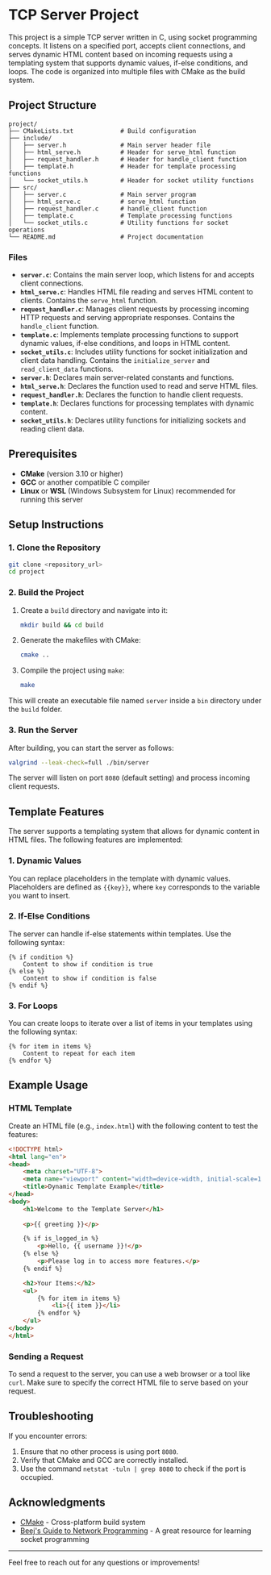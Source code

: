 # TCP Server Project

This project is a simple TCP server written in C, using socket programming concepts. It listens on a specified port, accepts client connections, and serves dynamic HTML content based on incoming requests using a templating system that supports dynamic values, if-else conditions, and loops. The code is organized into multiple files with CMake as the build system.

## Project Structure

```
project/
├── CMakeLists.txt             # Build configuration
├── include/
│   ├── server.h               # Main server header file
│   ├── html_serve.h           # Header for serve_html function
│   ├── request_handler.h      # Header for handle_client function
│   ├── template.h             # Header for template processing functions
│   └── socket_utils.h         # Header for socket utility functions
├── src/
│   ├── server.c               # Main server program
│   ├── html_serve.c           # serve_html function
│   ├── request_handler.c      # handle_client function
│   ├── template.c             # Template processing functions
│   └── socket_utils.c         # Utility functions for socket operations
└── README.md                  # Project documentation
```

### Files 
- **`server.c`**: Contains the main server loop, which listens for and accepts client connections.
- **`html_serve.c`**: Handles HTML file reading and serves HTML content to clients. Contains the `serve_html` function.
- **`request_handler.c`**: Manages client requests by processing incoming HTTP requests and serving appropriate responses. Contains the `handle_client` function.
- **`template.c`**: Implements template processing functions to support dynamic values, if-else conditions, and loops in HTML content.
- **`socket_utils.c`**: Includes utility functions for socket initialization and client data handling. Contains the `initialize_server` and `read_client_data` functions.
- **`server.h`**: Declares main server-related constants and functions.
- **`html_serve.h`**: Declares the function used to read and serve HTML files.
- **`request_handler.h`**: Declares the function to handle client requests.
- **`template.h`**: Declares functions for processing templates with dynamic content.
- **`socket_utils.h`**: Declares utility functions for initializing sockets and reading client data.

## Prerequisites

- **CMake** (version 3.10 or higher)
- **GCC** or another compatible C compiler
- **Linux** or **WSL** (Windows Subsystem for Linux) recommended for running this server

## Setup Instructions

### 1. Clone the Repository

```bash
git clone <repository_url>
cd project
```

### 2. Build the Project

1. Create a `build` directory and navigate into it:
   ```bash
   mkdir build && cd build
   ```
   
2. Generate the makefiles with CMake:
   ```bash
   cmake ..
   ```

3. Compile the project using `make`:
   ```bash
   make
   ```

This will create an executable file named `server` inside a `bin` directory under the `build` folder.

### 3. Run the Server

After building, you can start the server as follows:

```bash
valgrind --leak-check=full ./bin/server 
```

The server will listen on port `8080` (default setting) and process incoming client requests.

## Template Features

The server supports a templating system that allows for dynamic content in HTML files. The following features are implemented:

### 1. Dynamic Values

You can replace placeholders in the template with dynamic values. Placeholders are defined as `{{key}}`, where `key` corresponds to the variable you want to insert.

### 2. If-Else Conditions

The server can handle if-else statements within templates. Use the following syntax:

```
{% if condition %}
    Content to show if condition is true
{% else %}
    Content to show if condition is false
{% endif %}
```

### 3. For Loops

You can create loops to iterate over a list of items in your templates using the following syntax:

```
{% for item in items %}
    Content to repeat for each item
{% endfor %}
```

## Example Usage

### HTML Template

Create an HTML file (e.g., `index.html`) with the following content to test the features:

```html
<!DOCTYPE html>
<html lang="en">
<head>
    <meta charset="UTF-8">
    <meta name="viewport" content="width=device-width, initial-scale=1.0">
    <title>Dynamic Template Example</title>
</head>
<body>
    <h1>Welcome to the Template Server</h1>
    
    <p>{{ greeting }}</p>

    {% if is_logged_in %}
        <p>Hello, {{ username }}!</p>
    {% else %}
        <p>Please log in to access more features.</p>
    {% endif %}

    <h2>Your Items:</h2>
    <ul>
        {% for item in items %}
            <li>{{ item }}</li>
        {% endfor %}
    </ul>
</body>
</html>
```

### Sending a Request

To send a request to the server, you can use a web browser or a tool like `curl`. Make sure to specify the correct HTML file to serve based on your request.

## Troubleshooting

If you encounter errors:
1. Ensure that no other process is using port `8080`.
2. Verify that CMake and GCC are correctly installed.
3. Use the command `netstat -tuln | grep 8080` to check if the port is occupied.

## Acknowledgments

- [CMake](https://cmake.org/) - Cross-platform build system
- [Beej's Guide to Network Programming](https://beej.us/guide/bgnet/) - A great resource for learning socket programming

---

Feel free to reach out for any questions or improvements!
